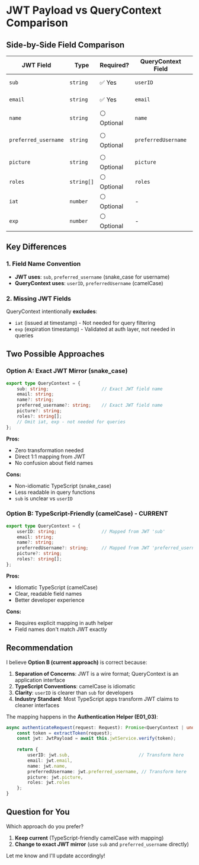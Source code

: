 # JWT Payload vs QueryContext Comparison

## Side-by-Side Field Comparison

| JWT Field | Type | Required? | QueryContext Field | Type | Required? | Match? |
|-----------|------|-----------|-------------------|------|-----------|--------|
| `sub` | `string` | ✅ Yes | `userID` | `string` | ✅ Yes | ⚠️ Name differs |
| `email` | `string` | ✅ Yes | `email` | `string` | ✅ Yes | ✅ Exact match |
| `name` | `string` | ⚪ Optional | `name` | `string` | ⚪ Optional | ✅ Exact match |
| `preferred_username` | `string` | ⚪ Optional | `preferredUsername` | `string` | ⚪ Optional | ⚠️ Name differs (camelCase) |
| `picture` | `string` | ⚪ Optional | `picture` | `string` | ⚪ Optional | ✅ Exact match |
| `roles` | `string[]` | ⚪ Optional | `roles` | `string[]` | ⚪ Optional | ✅ Exact match |
| `iat` | `number` | ⚪ Optional | - | - | - | ❌ Not in QueryContext |
| `exp` | `number` | ⚪ Optional | - | - | - | ❌ Not in QueryContext |

## Key Differences

### 1. Field Name Convention
- **JWT uses**: `sub`, `preferred_username` (snake_case for username)
- **QueryContext uses**: `userID`, `preferredUsername` (camelCase)

### 2. Missing JWT Fields
QueryContext intentionally **excludes**:
- `iat` (issued at timestamp) - Not needed for query filtering
- `exp` (expiration timestamp) - Validated at auth layer, not needed in queries

## Two Possible Approaches

### Option A: Exact JWT Mirror (snake_case)
```typescript
export type QueryContext = {
    sub: string;                    // Exact JWT field name
    email: string;
    name?: string;
    preferred_username?: string;    // Exact JWT field name
    picture?: string;
    roles?: string[];
    // Omit iat, exp - not needed for queries
};
```

**Pros:**
- Zero transformation needed
- Direct 1:1 mapping from JWT
- No confusion about field names

**Cons:**
- Non-idiomatic TypeScript (snake_case)
- Less readable in query functions
- `sub` is unclear vs `userID`

### Option B: TypeScript-Friendly (camelCase) - CURRENT
```typescript
export type QueryContext = {
    userID: string;                 // Mapped from JWT 'sub'
    email: string;
    name?: string;
    preferredUsername?: string;     // Mapped from JWT 'preferred_username'
    picture?: string;
    roles?: string[];
};
```

**Pros:**
- Idiomatic TypeScript (camelCase)
- Clear, readable field names
- Better developer experience

**Cons:**
- Requires explicit mapping in auth helper
- Field names don't match JWT exactly

## Recommendation

I believe **Option B (current approach)** is correct because:

1. **Separation of Concerns**: JWT is a wire format; QueryContext is an application interface
2. **TypeScript Conventions**: camelCase is idiomatic
3. **Clarity**: `userID` is clearer than `sub` for developers
4. **Industry Standard**: Most TypeScript apps transform JWT claims to cleaner interfaces

The mapping happens in the **Authentication Helper (E01_03)**:

```typescript
async authenticateRequest(request: Request): Promise<QueryContext | undefined> {
    const token = extractToken(request);
    const jwt: JwtPayload = await this.jwtService.verify(token);
    
    return {
        userID: jwt.sub,                          // Transform here
        email: jwt.email,
        name: jwt.name,
        preferredUsername: jwt.preferred_username, // Transform here
        picture: jwt.picture,
        roles: jwt.roles
    };
}
```

## Question for You

Which approach do you prefer?

1. **Keep current** (TypeScript-friendly camelCase with mapping)
2. **Change to exact JWT mirror** (use `sub` and `preferred_username` directly)

Let me know and I'll update accordingly!
